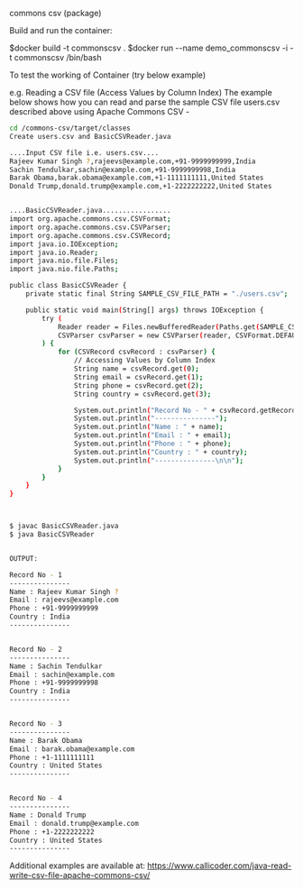 commons csv (package)

Build and run the container:

$docker build -t commonscsv .
$docker run --name demo_commonscsv -i -t commonscsv /bin/bash

To test the working of Container (try below example)

e.g.
Reading a CSV file (Access Values by Column Index)
The example below shows how you can read and parse the sample CSV file users.csv described above using Apache Commons CSV -

```bash
cd /commons-csv/target/classes
Create users.csv and BasicCSVReader.java

....Input CSV file i.e. users.csv....
Rajeev Kumar Singh ?,rajeevs@example.com,+91-9999999999,India
Sachin Tendulkar,sachin@example.com,+91-9999999998,India
Barak Obama,barak.obama@example.com,+1-1111111111,United States
Donald Trump,donald.trump@example.com,+1-2222222222,United States


....BasicCSVReader.java.................
import org.apache.commons.csv.CSVFormat;
import org.apache.commons.csv.CSVParser;
import org.apache.commons.csv.CSVRecord;
import java.io.IOException;
import java.io.Reader;
import java.nio.file.Files;
import java.nio.file.Paths;

public class BasicCSVReader {
    private static final String SAMPLE_CSV_FILE_PATH = "./users.csv";

    public static void main(String[] args) throws IOException {
        try (
            Reader reader = Files.newBufferedReader(Paths.get(SAMPLE_CSV_FILE_PATH));
            CSVParser csvParser = new CSVParser(reader, CSVFormat.DEFAULT);
        ) {
            for (CSVRecord csvRecord : csvParser) {
                // Accessing Values by Column Index
                String name = csvRecord.get(0);
                String email = csvRecord.get(1);
                String phone = csvRecord.get(2);
                String country = csvRecord.get(3);

                System.out.println("Record No - " + csvRecord.getRecordNumber());
                System.out.println("---------------");
                System.out.println("Name : " + name);
                System.out.println("Email : " + email);
                System.out.println("Phone : " + phone);
                System.out.println("Country : " + country);
                System.out.println("---------------\n\n");
            }
        }
    }
}



$ javac BasicCSVReader.java
$ java BasicCSVReader


OUTPUT:

Record No - 1
---------------
Name : Rajeev Kumar Singh ?
Email : rajeevs@example.com
Phone : +91-9999999999
Country : India
---------------


Record No - 2
---------------
Name : Sachin Tendulkar
Email : sachin@example.com
Phone : +91-9999999998
Country : India
---------------


Record No - 3
---------------
Name : Barak Obama
Email : barak.obama@example.com
Phone : +1-1111111111
Country : United States
---------------


Record No - 4
---------------
Name : Donald Trump
Email : donald.trump@example.com
Phone : +1-2222222222
Country : United States
---------------

```

Additional examples are available at: https://www.callicoder.com/java-read-write-csv-file-apache-commons-csv/

